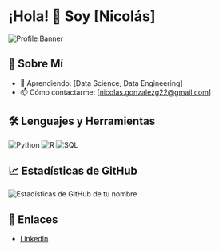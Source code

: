 # ¡Hola! 👋 Soy [Nicolás]

![Profile Banner](https://imgur.com/a/5LgU2sk)


## 🚀 Sobre Mí

- 🌱 Aprendiendo: [Data Science, Data Engineering]
- 📫 Cómo contactarme: [nicolas.gonzalezg22@gmail.com]

## 🛠️ Lenguajes y Herramientas
![Python](https://img.shields.io/badge/-Python-333333?style=flat&logo=python)
![R](https://img.shields.io/badge/-R-333333?style=flat&logo=r)
![SQL](https://img.shields.io/badge/-SQL-333333?style=flat&logo=sql)

## 📈 Estadísticas de GitHub
![Estadísticas de GitHub de tu nombre](https://github-readme-stats.vercel.app/api?username=NicolasGonzalezGuignet&show_icons=true&hide_border=true&count_private=true&include_all_commits=true)

## 🔗 Enlaces
- [LinkedIn](www.linkedin.com/in/nicolasgonzalezguignet)
